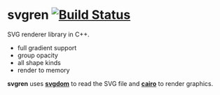 # svgren [![Build Status](https://travis-ci.org/igagis/svgren.svg?branch=master)](https://travis-ci.org/igagis/svgren)

SVG renderer library in C++.

- full gradient support
- group opacity
- all shape kinds
- render to memory

**svgren** uses **[svgdom](https://github.com/igagis/svgdom)** to read the SVG file and **[cairo](http://cairographics.org)** to render graphics.

